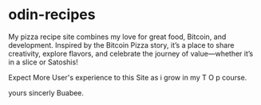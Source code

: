# odin-recipes

My  pizza recipe site combines my love for great food, Bitcoin, and development. Inspired by the Bitcoin Pizza story, it’s a place to share creativity, explore flavors, and celebrate the journey of value—whether it’s in a slice or Satoshis!

Expect More User's experience to this Site as i grow in my T O p  course.

yours sincerly
Buabee.

